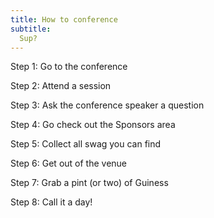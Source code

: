 ```yaml
---
title: How to conference
subtitle:
  Sup?
---
```


Step 1: Go to the conference

Step 2: Attend a session

Step 3: Ask the conference speaker a question

Step 4: Go check out the Sponsors area

Step 5: Collect all swag you can find

Step 6: Get out of the venue

Step 7: Grab a pint (or two) of Guiness

Step 8: Call it a day! 